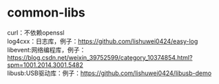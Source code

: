 # common-libs

curl：不依赖openssl  
log4cxx：日志库，例子：https://github.com/lishuwei0424/easy-log  
libevent:网络编程库，例子：https://blog.csdn.net/weixin_39752599/category_10374854.html?spm=1001.2014.3001.5482  
libusb:USB驱动库：例子：https://github.com/lishuwei0424/libusb-demo  
